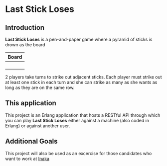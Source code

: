 # Last Stick Loses
## Introduction
**Last Stick Loses** is a pen-and-paper game where a pyramid of sticks is drown as the board

|  Board  |
|:-------:|
|    |    |
|   | |   |
|  | | |  |
| | | | | |

2 players take turns to strike out adjacent sticks. Each player must strike out at least one stick in each turn and she can strike as many as she wants as long as they are on the same row.

## This application
This project is an Erlang application that hosts a RESTful API through which you can play **Last Stick Loses** either against a machine (also coded in Erlang) or against another user.

## Additional Goals
This project will also be used as an excercise for those candidates who want to work at [Inaka](inaka.net)
